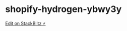 # shopify-hydrogen-ybwy3y

[Edit on StackBlitz ⚡️](https://stackblitz.com/edit/shopify-hydrogen-ybwy3y)